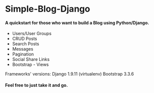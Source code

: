 # Simple-Blog-Django
#### A quickstart for those who want to build a Blog using Python/Django.

- Users/User Groups
- CRUD Posts
- Search Posts
- Messages
- Pagination
- Social Share Links
- Bootstrap - Views

Frameworks' versions: 
Django 1.9.11 (virtualenv)
Bootstrap 3.3.6

#### Feel free to just take it and go.